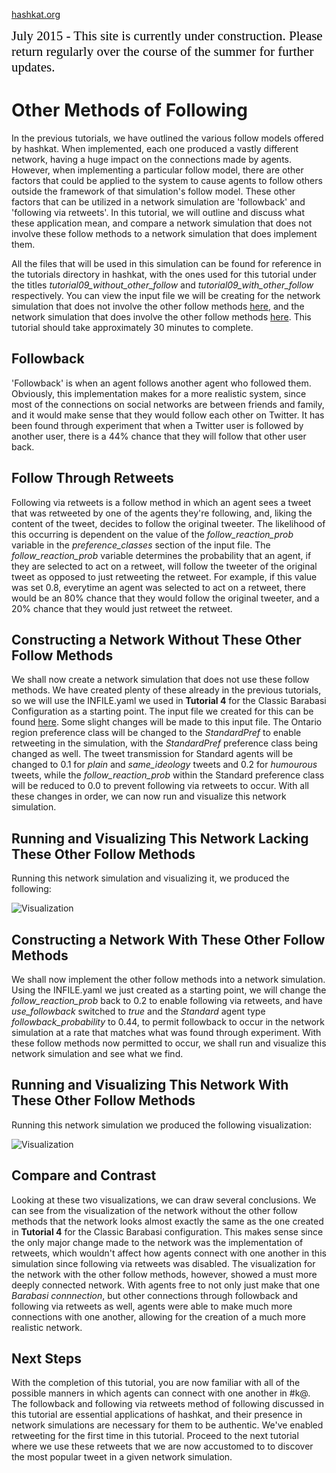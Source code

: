 [hashkat.org](http://hashkat.org)

<span style="color:black; font-family:Georgia; font-size:1.5em;">July 2015 - This site is currently under construction. Please return regularly over the course of the summer for further updates. </span>

# Other Methods of Following

In the previous tutorials, we have outlined the various follow models offered by hashkat. When implemented, each one produced a vastly different network, having a huge impact on the connections made by agents. However, when implementing a particular follow model, there are other factors that could be applied to the system to cause agents to follow others outside the framework of that simulation's follow model. These other factors that can be utilized in a network simulation are 'followback' and 'following via retweets'. In this tutorial, we will outline and discuss what these application mean, and compare a network simulation that does not involve these follow methods to a network simulation that does implement them.

All the files that will be used in this simulation can be found for reference in the tutorials directory in hashkat, with the ones used for this tutorial under the titles *tutorial09_without_other_follow* and *tutorial09_with_other_follow* respectively. You can view the input file we will be creating for the network simulation that does not involve the other follow methods [here](https://github.com/hashkat/hashkat/blob/master/tutorials/tutorial09_without_other_follow/INFILE.yaml), and the network simulation that does involve the other follow methods [here](https://github.com/hashkat/hashkat/blob/master/tutorials/tutorial09_with_other_follow/INFILE.yaml). This tutorial should take approximately 30 minutes to complete.

## Followback

'Followback' is when an agent follows another agent who followed them. Obviously, this implementation makes for a more realistic system, since most of the connections on social networks are between friends and family, and it would make sense that they would follow each other on Twitter. It has been found through experiment that when a Twitter user is followed by another user, there is a 44% chance that they will follow that other user back.

## Follow Through Retweets

Following via retweets is a follow method in which an agent sees a tweet that was retweeted by one of the agents they're following, and, liking the content of the tweet, decides to follow the original tweeter. The likelihood of this occurring is dependent on the value of the *follow_reaction_prob* variable in the *preference_classes* section of the input file. The *follow_reaction_prob* variable determines the probability that an agent, if they are selected to act on a retweet, will follow the tweeter of the original tweet as opposed to just retweeting the retweet. For example, if this value was set 0.8, everytime an agent was selected to act on a retweet, there would be an 80% chance that they would follow the original tweeter, and a 20% chance that they would just retweet the retweet.

## Constructing a Network Without These Other Follow Methods

We shall now create a network simulation that does not use these follow methods. We have created plenty of these already in the previous tutorials, so we will use the INFILE.yaml we used in **Tutorial 4** for the Classic Barabasi Configuration as a starting point. The input file we created for this can be found [here](https://github.com/hashkat/hashkat/blob/master/tutorials/tutorial04_classic_barabasi/INFILE.yaml). Some slight changes will be made to this input file. The Ontario region preference class will be changed to the *StandardPref* to enable retweeting in the simulation, with the *StandardPref* preference class being changed as well. The tweet transmission for Standard agents will be changed to 0.1 for *plain* and *same_ideology* tweets and 0.2 for *humourous* tweets, while the *follow_reaction_prob* within the Standard preference class will be reduced to 0.0 to prevent following via retweets to occur. With all these changes in order, we can now run and visualize this network simulation.

## Running and Visualizing This Network Lacking These Other Follow Methods

Running this network simulation and visualizing it, we produced the following:

![Visualization](/img/tutorial09_without_other_follow/visualization.png "Visualization")

## Constructing a Network With These Other Follow Methods

We shall now implement the other follow methods into a network simulation. Using the INFILE.yaml we just created as a starting point, we will change the *follow_reaction_prob* back to 0.2 to enable following via retweets, and have *use_followback* switched to *true* and the *Standard* agent type *followback_probability* to 0.44, to permit followback to occur in the network simulation at a rate that matches what was found through experiment. With these follow methods now permitted to occur, we shall run and visualize this network simulation and see what we find.

## Running and Visualizing This Network With These Other Follow Methods

Running this network simulation we produced the following visualization:

![Visualization](/img/tutorial09_with_other_follow/visualization.png "Visualization")

## Compare and Contrast

Looking at these two visualizations, we can draw several conclusions. We can see from the visualization of the network without the other follow methods that the network looks almost exactly the same as the one created in **Tutorial 4** for the Classic Barabasi configuration. This makes sense since the only major change made to the network was the implementation of retweets, which wouldn't affect how agents connect with one another in this simulation since following via retweets was disabled. The visualization for the network with the other follow methods, however, showed a must more deeply connected network. With agents free to not only just make that one *Barabasi connnection*, but other connections through followback and following via retweets as well, agents were able to make much more connections with one another, allowing for the creation of a much more realistic network.

## Next Steps

With the completion of this tutorial, you are now familiar with all of the possible manners in which agents can connect with one another in #k@. The followback and following via retweets method of following discussed in this tutorial are essential applications of hashkat, and their presence in network simulations are necessary for them to be authentic. We've enabled retweeting for the first time in this tutorial. Proceed to the next tutorial where we use these retweets that we are now accustomed to to discover the most popular tweet in a given network simulation.

